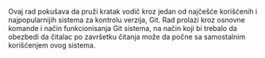 Ovaj rad pokušava da pruži kratak vodič kroz jedan od najčešće korišćenih i najpopularnijih sistema za kontrolu verzija, Git. Rad prolazi kroz osnovne komande i način funkcionisanja Git sistema, na način koji bi trebalo da obezbedi da čitalac po završetku čitanja može da počne sa samostalnim korišćenjem ovog sistema.
